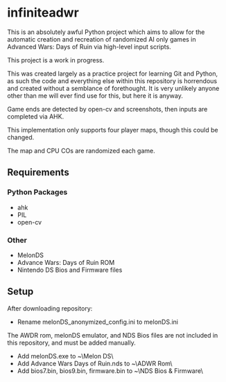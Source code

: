 ﻿# infiniteadwr
This is an absolutely awful Python project which aims to allow for the automatic creation and recreation of randomized AI only games in Advanced Wars: Days of Ruin via high-level input scripts. 

This project is a work in progress.

This was created largely as a practice project for learning Git and Python, as such the code and everything else within this repository is horrendous and created without a semblance of forethought. It is very unlikely anyone other than me will ever find use for this, but here it is anyway. 

Game ends are detected by open-cv and screenshots, then inputs are completed via AHK.

This implementation only supports four player maps, though this could be changed.

The map and CPU COs are randomized each game.

## Requirements
### Python Packages
- ahk
- PIL
- open-cv
### Other
- MelonDS
- Advance Wars: Days of Ruin ROM
- Nintendo DS Bios and Firmware files

## Setup
After downloading repository:
- Rename melonDS_anonymized_config.ini to melonDS.ini

The AWDR rom, melonDS emulator, and NDS Bios files are not included in this repository, and must be added manually.
- Add melonDS.exe to ~\Melon DS\
- Add Advance Wars Days of Ruin.nds to ~\ADWR Rom\
- Add bios7.bin, bios9.bin, firmware.bin to ~\NDS Bios & Firmware\
